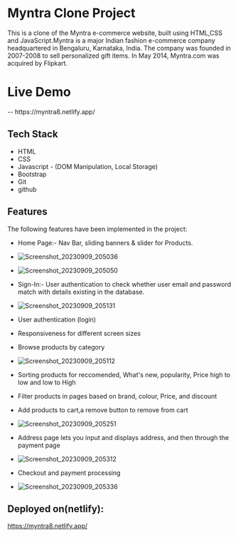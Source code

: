                       

# Myntra Clone Project

This is a clone of the Myntra e-commerce website, built using HTML,CSS and JavaScript.Myntra is a major Indian fashion e-commerce company headquartered in Bengaluru, Karnataka, India. The company was founded in 2007-2008 to sell personalized gift items. In May 2014, Myntra.com was acquired by Flipkart.

<h1>Live Demo </h1>-- https://myntra8.netlify.app/

## Tech Stack
- HTML
- CSS
- Javascript - (DOM Manipulation, Local Storage)
- Bootstrap
- Git
- github


## Features

The following features have been implemented in the project:


- Home Page:- Nav Bar, sliding banners & slider for Products.
- ![Screenshot_20230909_205036](https://github.com/Htripathi07/team8_Myntra_clone_project/assets/120841935/374438bd-6b9c-4a09-8cd1-f5c49b1952f3)

- ![Screenshot_20230909_205050](https://github.com/Htripathi07/team8_Myntra_clone_project/assets/120841935/204c590d-4504-402e-ac56-8985b81b84dd)

- Sign-In:- User authentication to check whether user email and password match with details existing in the database.
- ![Screenshot_20230909_205131](https://github.com/Htripathi07/team8_Myntra_clone_project/assets/120841935/69df8de6-3e6e-4906-871a-d303ae73dcf3)

- User authentication (login) 
- Responsiveness for different screen sizes
- Browse products by category
- ![Screenshot_20230909_205112](https://github.com/Htripathi07/team8_Myntra_clone_project/assets/120841935/b1790f36-ed38-430f-9eed-d1efae8be7b2)

- Sorting products for reccomended, What's new, popularity, Price high to low and low to High
- Filter products in pages based on brand, colour, Price, and discount
- Add products to cart,a remove button to remove from cart
- ![Screenshot_20230909_205251](https://github.com/Htripathi07/team8_Myntra_clone_project/assets/120841935/55975856-36b8-4271-9e71-51094811a9b0)

- Address page lets you input and displays address, and then through the payment page
- ![Screenshot_20230909_205312](https://github.com/Htripathi07/team8_Myntra_clone_project/assets/120841935/2d0ea216-4a84-4c4b-a831-4241167026a6)

- Checkout and payment processing
- ![Screenshot_20230909_205336](https://github.com/Htripathi07/team8_Myntra_clone_project/assets/120841935/043d5c98-276c-41e1-a8f4-d17b4f2fcbdc)


## Deployed on(netlify):
 
 https://myntra8.netlify.app/
 








